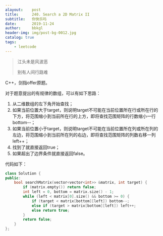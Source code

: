 ```yaml
---
alayout:    post
title:      240. Search a 2D Matrix II
subtitle:   你快乐吗
date:       2019-11-24
author:     bbkgl
header-img: img/post-bg-0012.jpg
catalog: true
tags:
    - leetcode
---
```


>江头未是风波恶
>
>别有人间行路难

C++，剑指offer原题。

对于题意提出的有规律的数组，可以有如下思路：

1. 从二维数组的左下角开始查找；
2. 如果当前位置大于target，则说明target不可能在当前位置所在行或所在行的下方，将范围缩小到当前所在行的上方，即将查找范围矩阵的行数缩小一行bottom--；
3. 如果当前位置小于target，则说明target不可能在当前位置所在列或所在列的左边，将范围缩小到当前所在列的右边，即将查找范围矩阵的列数右移一列left++；
4. 找到了就直接返回true；
5. 如果超出了边界条件就直接返回false。

代码如下：

```cpp
class Solution {
public:
    bool searchMatrix(vector<vector<int>> &matrix, int target) {
        if (matrix.empty()) return false;
        int left = 0, bottom = matrix.size() - 1;
        while (left < matrix[0].size() && bottom >= 0) {
            if (target < matrix[bottom][left]) bottom--;
            else if (target > matrix[bottom][left]) left++;
            else return true; 
        } 
        return false;
    }
};
```